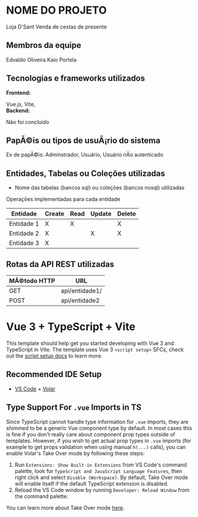 # NOME DO PROJETO

Loja D'Sant
Venda de cestas de presente
## Membros da equipe

Edvaldo Oliveira
Kaio Portela

## Tecnologias e frameworks utilizados

**Frontend:**

Vue.js, Vite,   
**Backend:**

Não foi concluído

## PapÃ©is ou tipos de usuÃ¡rio do sistema

Ex de papÃ©is:
Adminstrador, Usuário, Usuário nÃo autenticado
## Entidades, Tabelas ou Coleções utilizadas

- Nome das tabelas (bancos sql) ou coleções (bancos nosql) utilizadas

Operações implementadas para cada entidade

| Entidade| Create | Read | Update | Delete |
| --- | --- | --- | --- | --- |
| Entidade 1 | X |  X  |  | X |
| Entidade 2 | X |    |  X | X |
| Entidade 3 | X |    |  |  |

## Rotas da API REST utilizadas


| MÃ©todo HTTP | URL |
| --- | --- |
| GET | api/entidade1/|
| POST | api/entidade2 |



# Vue 3 + TypeScript + Vite

This template should help get you started developing with Vue 3 and TypeScript in Vite. The template uses Vue 3 `<script setup>` SFCs, check out the [script setup docs](https://v3.vuejs.org/api/sfc-script-setup.html#sfc-script-setup) to learn more.

## Recommended IDE Setup

- [VS Code](https://code.visualstudio.com/) + [Volar](https://marketplace.visualstudio.com/items?itemName=Vue.volar)

## Type Support For `.vue` Imports in TS

Since TypeScript cannot handle type information for `.vue` imports, they are shimmed to be a generic Vue component type by default. In most cases this is fine if you don't really care about component prop types outside of templates. However, if you wish to get actual prop types in `.vue` imports (for example to get props validation when using manual `h(...)` calls), you can enable Volar's Take Over mode by following these steps:

1. Run `Extensions: Show Built-in Extensions` from VS Code's command palette, look for `TypeScript and JavaScript Language Features`, then right click and select `Disable (Workspace)`. By default, Take Over mode will enable itself if the default TypeScript extension is disabled.
2. Reload the VS Code window by running `Developer: Reload Window` from the command palette.

You can learn more about Take Over mode [here](https://github.com/johnsoncodehk/volar/discussions/471).
